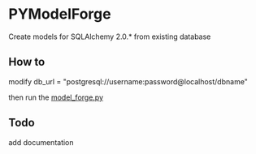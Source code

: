 # PYModelForge
Create models for SQLAlchemy 2.0.* from existing database

## How to
modify db_url = "postgresql://username:password@localhost/dbname"

then run the [model_forge.py](model_forge.py)

## Todo
add documentation
